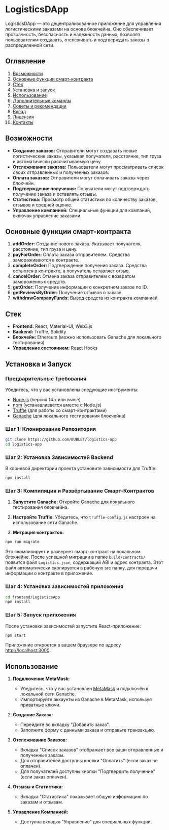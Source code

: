 
# LogisticsDApp

LogisticsDApp — это децентрализованное приложение для управления логистическими заказами на основе блокчейна. Оно обеспечивает прозрачность, безопасность и надежность данных, позволяя пользователям создавать, отслеживать и подтверждать заказы в распределенной сети.

## Оглавление

1. [Возможности](#возможности)
2. [Основные функции смарт-контракта](#основные-функции-смарт-контракта)
3. [Стек](#стек)
4. [Установка и запуск](#установка-и-запуск)
5. [Использование](#использование)
6. [Дополнительные команды](#дополнительные-команды)
7. [Советы и рекомендации](#советы-и-рекомендации)
8. [Вклад](#вклад)
9. [Лицензия](#лицензия)
10. [Контакты](#контакты)

## Возможности

- **Создание заказов:** Отправители могут создавать новые логистические заказы, указывая получателя, расстояние, тип груза и автоматически рассчитываемую цену.
- **Отслеживание заказов:** Пользователи могут просматривать список своих отправленных и полученных заказов.
- **Оплата заказов:** Отправители могут оплачивать заказы через блокчейн.
- **Подтверждение получения:** Получатели могут подтверждать получение заказа и оставлять отзывы.
- **Статистика:** Просмотр общей статистики по количеству заказов, отзывов и средней оценке.
- **Управление компанией:** Специальные функции для компаний, включая управление заказами.

## Основные функции смарт-контракта

1. **addOrder:** Создание нового заказа. Указывает получателя, расстояние, тип груза и цену.
2. **payForOrder:** Оплата заказа отправителем. Средства замораживаются в контракте.
3. **completeOrder:** Подтверждение получения заказа. Средства остаются в контракте, а получатель оставляет отзыв.
4. **cancelOrder:** Отмена заказа отправителем с возвратом замороженных средств.
5. **getOrder:** Получение информации о конкретном заказе по ID.
6. **getReviewsByOrder:** Получение отзывов о заказе.
7. **withdrawCompanyFunds:** Вывод средств из контракта компанией.

## Стек

- **Frontend:** React, Material-UI, Web3.js
- **Backend:** Truffle, Solidity
- **Блокчейн:** Ethereum (можно использовать Ganache для локального тестирования)
- **Управление состоянием:** React Hooks

## Установка и Запуск

### Предварительные Требования

Убедитесь, что у вас установлены следующие инструменты:

- [Node.js](https://nodejs.org/) (версия 14.x или выше)
- [npm](https://www.npmjs.com/) (устанавливается вместе с Node.js)
- [Truffle](https://www.trufflesuite.com/truffle) (для работы со смарт-контрактами)
- [Ganache](https://www.trufflesuite.com/ganache) (для локального тестирования блокчейна)

### Шаг 1: Клонирование Репозитория

```bash
git clone https://github.com/BUBLET/logistics-app
cd logistics-app
```

### Шаг 2: Установка Зависимостей Backend

В корневой директории проекта установите зависимости для Truffle:

```bash
npm install
```

### Шаг 3: Компиляция и Развёртывание Смарт-Контрактов

1. **Запустите Ganache:** Откройте Ganache для локального тестирования блокчейна.

2. **Настройте Truffle:** Убедитесь, что `truffle-config.js` настроен на использование сети Ganache. 

3. **Миграция контрактов:**

```bash
npm run migrate
```

Это скомпилирует и развернет смарт-контракт на локальном блокчейне. После успешной миграции в папке `build/contracts/` появится файл `Logistics.json`, содержащий ABI и адрес контракта. Этот файл автоматически скопируется в рабочую src папку, для передачи информации о контракте в приложение.

### Шаг 4: Установка зависимостей приложения

```bash
cd frontend/LogisticsApp
npm install
```

### Шаг 5: Запуск приложения

После установки зависимостей запустите React-приложение:

```bash
npm start
```

Приложение откроется в вашем браузере по адресу [http://localhost:3000](http://localhost:3000).

## Использование

1. **Подключение MetaMask:**
   - Убедитесь, что у вас установлен [MetaMask](https://metamask.io/) и подключён к локальной сети Ganache.
   - Импортируйте аккаунты из Ganache в MetaMask, используя приватные ключи.

2. **Создание Заказа:**
   - Перейдите во вкладку "Добавить заказ".
   - Заполните форму с данными заказа и отправьте транзакцию.

3. **Отслеживание Заказов:**
   - Вкладка "Список заказов" отображает все ваши отправленные и полученные заказы.
   - Для отправителей доступны кнопки "Оплатить" (если заказ не оплачен).
   - Для получателей доступны кнопки "Подтвердить получение" (если заказ оплачен).

4. **Отзывы и Статистика:**
   - Вкладка "Статистика" показывает общую информацию по заказам и отзывам.

5. **Управление Компанией:**
   - Доступна вкладка "Управление" для специальных функций.
